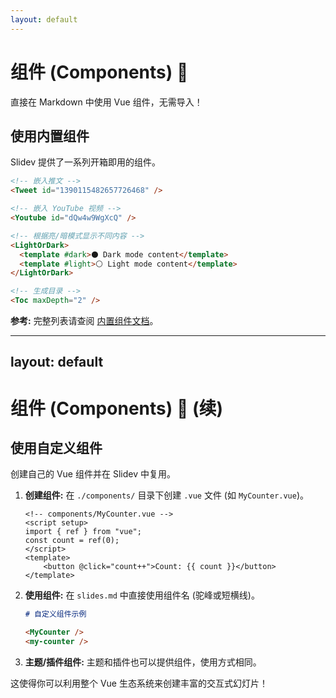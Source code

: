 ```yaml
---
layout: default
---
```


# 组件 (Components) 🧩

直接在 Markdown 中使用 Vue 组件，无需导入！

## 使用内置组件

Slidev 提供了一系列开箱即用的组件。

```md
<!-- 嵌入推文 -->
<Tweet id="1390115482657726468" />

<!-- 嵌入 YouTube 视频 -->
<Youtube id="dQw4w9WgXcQ" />

<!-- 根据亮/暗模式显示不同内容 -->
<LightOrDark>
  <template #dark>⚫️ Dark mode content</template>
  <template #light>⚪️ Light mode content</template>
</LightOrDark>

<!-- 生成目录 -->
<Toc maxDepth="2" />
```

**参考:** 完整列表请查阅 [内置组件文档](https://sli.dev/builtin/components)。

---

## layout: default

# 组件 (Components) 🧩 (续)

## 使用自定义组件

创建自己的 Vue 组件并在 Slidev 中复用。

1.  **创建组件:** 在 `./components/` 目录下创建 `.vue` 文件 (如 `MyCounter.vue`)。

    ```vue
    <!-- components/MyCounter.vue -->
    <script setup>
    import { ref } from "vue";
    const count = ref(0);
    </script>
    <template>
        <button @click="count++">Count: {{ count }}</button>
    </template>
    ```

2.  **使用组件:** 在 `slides.md` 中直接使用组件名 (驼峰或短横线)。

    ```md
    # 自定义组件示例

    <MyCounter />
    <my-counter />
    ```

3.  **主题/插件组件:** 主题和插件也可以提供组件，使用方式相同。

这使得你可以利用整个 Vue 生态系统来创建丰富的交互式幻灯片！
